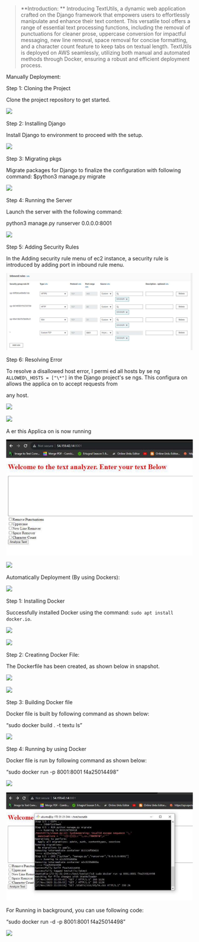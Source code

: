 > **﻿Introduction: 
**
Introducing TextUtils, a dynamic web application crafted on the Django framework that empowers users to effortlessly manipulate and enhance their text content. This versatile tool offers a range of essential text processing functions, including the removal of punctuations for cleaner prose, uppercase conversion for impactful messaging, new line removal, space removal for concise formatting, and a character count feature to keep tabs on textual length. TextUtils is deployed on AWS seamlessly, utilizing both manual and automated methods through Docker, ensuring a robust and efficient deployment process. 

Manually Deployment: 

Step 1: Cloning the Project 

Clone the project repository to get started. 

![](./pics/Aspose.Words.a18c0a1f-eb93-436e-a56a-beca753b3aaf.001.png)

Step 2: Installing Django 

Install Django to environment to proceed with the setup. 

![](./pics/Aspose.Words.a18c0a1f-eb93-436e-a56a-beca753b3aaf.002.png)

Step 3: Migrating pkgs 

Migrate packages for Django to finalize the configuration with following command:
		$python3 manage.py migrate


![](./pics/Aspose.Words.a18c0a1f-eb93-436e-a56a-beca753b3aaf.003.png)

Step 4: Running the Server 

Launch the server with the following command:  

python3 manage.py runserver 0.0.0.0:8001 

![](./pics/Aspose.Words.a18c0a1f-eb93-436e-a56a-beca753b3aaf.004.png)

Step 5: Adding Security Rules 

In the Adding security rule menu of ec2 instance, a security rule is introduced by adding port in inbound rule menu. 

![](./pics/Aspose.Words.a18c0a1f-eb93-436e-a56a-beca753b3aaf.005.jpeg)

Step 6: Resolving Error 

To resolve a disallowed host error, I permi  ed all hosts by se   ng `ALLOWED\_HOSTS = ["\*"]` in the Django project's se  ngs. This configura  on allows the applica  on to accept requests from 

any host.

![](./pics/Aspose.Words.a18c0a1f-eb93-436e-a56a-beca753b3aaf.006.png)

![](./pics/Aspose.Words.a18c0a1f-eb93-436e-a56a-beca753b3aaf.007.png)

A  er this Applica  on is now running  

![](./pics/Aspose.Words.a18c0a1f-eb93-436e-a56a-beca753b3aaf.008.jpeg)

![](./pics/Aspose.Words.a18c0a1f-eb93-436e-a56a-beca753b3aaf.009.png)

Automatically Deployment (By using Dockers):

![](./pics/Aspose.Words.a18c0a1f-eb93-436e-a56a-beca753b3aaf.010.png)

Step 1: Installing Docker 

Successfully installed Docker using the command: `sudo apt install docker.io`. 

![](./pics/Aspose.Words.a18c0a1f-eb93-436e-a56a-beca753b3aaf.011.png)

![](./pics/Aspose.Words.a18c0a1f-eb93-436e-a56a-beca753b3aaf.012.png)

Step 2: Creatinng Docker File: 

The Dockerfile has been created, as shown below in snapshot. 

![](./pics/Aspose.Words.a18c0a1f-eb93-436e-a56a-beca753b3aaf.013.png)

![](./pics/Aspose.Words.a18c0a1f-eb93-436e-a56a-beca753b3aaf.014.png)

Step 3: Building Docker file 

Docker file is built by following command as shown below: 

“sudo docker build . -t textu  ls” 

![](./pics/Aspose.Words.a18c0a1f-eb93-436e-a56a-beca753b3aaf.015.png)

Step 4: Running by using Docker 

Docker file is run by following command as shown below: 

“sudo docker run -p 8001:8001 f4a25014498” 

![](./pics/Aspose.Words.a18c0a1f-eb93-436e-a56a-beca753b3aaf.016.png)

![](./pics/Aspose.Words.a18c0a1f-eb93-436e-a56a-beca753b3aaf.017.jpeg)

For Running in background, you can use following code: 

“sudo docker run -d -p 8001:8001 f4a25014498” 

![](./pics/Aspose.Words.a18c0a1f-eb93-436e-a56a-beca753b3aaf.018.png)
